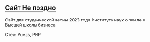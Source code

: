 ## [Сайт Не поздно](https://непоздно.рф)

<p>
  Сайт для студенческой весны 2023 года Института наук о земле и Высшей школы бизнеса

  Стек: Vue.js, PHP
</p>
